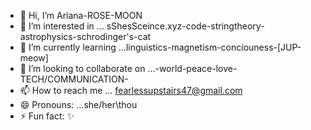 - 👋 Hi, I’m Ariana-ROSE-MOON 
- 👀 I’m interested in ... sShesSceince.xyz-code-stringtheory-astrophysics-schrodinger's-cat
- 🌱 I’m currently learning ...linguistics-magnetism-conciouness-[JUP-meow]
- 💞️ I’m looking to collaborate on ...-world-peace-love-TECH/COMMUNICATION-
- 📫 How to reach me ... fearlessupstairs47@gmail.com
- 😄 Pronouns: ...she/her\thou
- ⚡ Fun fact: ✨ 

<!---
Alexectramagneta/Alexectramagneta is a ✨ special ✨ repository because its `README.md` (this file) appears on your GitHub profile.
You can click the Preview link to take a look at your changes.
--->
